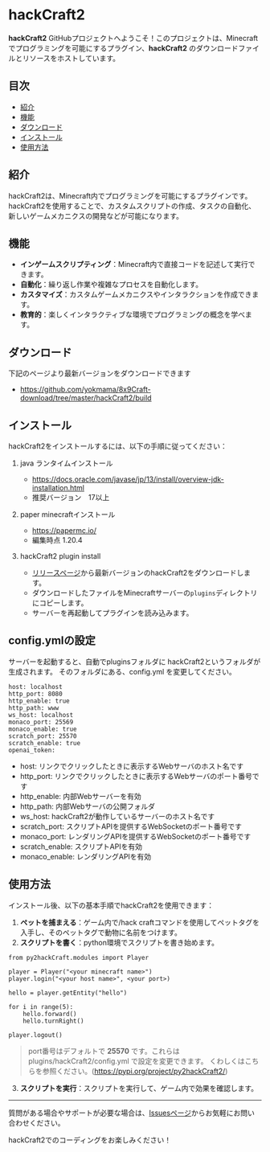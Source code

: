 # hackCraft2

**hackCraft2** GitHubプロジェクトへようこそ！このプロジェクトは、Minecraftでプログラミングを可能にするプラグイン、**hackCraft2** のダウンロードファイルとリソースをホストしています。

## 目次
- [紹介](#紹介)
- [機能](#機能)
- [ダウンロード](#ダウンロード)
- [インストール](#インストール)
- [使用方法](#使用方法)

## 紹介
hackCraft2は、Minecraft内でプログラミングを可能にするプラグインです。hackCraft2を使用することで、カスタムスクリプトの作成、タスクの自動化、新しいゲームメカニクスの開発などが可能になります。

## 機能
- **インゲームスクリプティング**：Minecraft内で直接コードを記述して実行できます。
- **自動化**：繰り返し作業や複雑なプロセスを自動化します。
- **カスタマイズ**：カスタムゲームメカニクスやインタラクションを作成できます。
- **教育的**：楽しくインタラクティブな環境でプログラミングの概念を学べます。

## ダウンロード
下記のページより最新バージョンをダウンロードできます
- https://github.com/yokmama/8x9Craft-download/tree/master/hackCraft2/build

## インストール
hackCraft2をインストールするには、以下の手順に従ってください：
1. java ランタイムインストール
    - https://docs.oracle.com/javase/jp/13/install/overview-jdk-installation.html
    - 推奨バージョン　17以上

2. paper minecraftインストール
    - https://papermc.io/
    - 編集時点 1.20.4

3. hackCraft2 plugin install
    - [リリースページ](https://github.com/yokmama/8x9Craft-download/tree/master/hackCraft2/plugins)から最新バージョンのhackCraft2をダウンロードします。
    - ダウンロードしたファイルをMinecraftサーバーの`plugins`ディレクトリにコピーします。
    - サーバーを再起動してプラグインを読み込みます。

## config.ymlの設定
サーバーを起動すると、自動でpluginsフォルダに hackCraft2というフォルダが生成されます。
そのフォルダにある、config.yml を変更してください。
```
host: localhost
http_port: 8080
http_enable: true
http_path: www
ws_host: localhost
monaco_port: 25569
monaco_enable: true
scratch_port: 25570
scratch_enable: true
openai_token: 
```
* host: リンクでクリックしたときに表示するWebサーバのホスト名です
* http_port: リンクでクリックしたときに表示するWebサーバのポート番号です
* http_enable: 内部Webサーバーを有効
* http_path: 内部Webサーバの公開フォルダ
* ws_host: hackCraft2が動作しているサーバーのホスト名です
* scratch_port: スクリプトAPIを提供するWebSocketのポート番号です
* monaco_port: レンダリングAPIを提供するWebSocketのポート番号です
* scratch_enable: スクリプトAPIを有効
* monaco_enable: レンダリングAPIを有効

## 使用方法
インストール後、以下の基本手順でhackCraft2を使用できます：

1. **ペットを捕まえる**：ゲーム内で/hack craftコマンドを使用してペットタグを入手し、そのペットタグで動物に名前をつけます。
2. **スクリプトを書く**：python環境でスクリプトを書き始めます。
```
from py2hackCraft.modules import Player

player = Player("<your minecraft name>")
player.login("<your host name>", <your port>)

hello = player.getEntity("hello")

for i in range(5):
    hello.forward()
    hello.turnRight()

player.logout()
```    
>port番号はデフォルトで **25570** です。これらは plugins/hackCraft2/config.yml で設定を変更できます。
くわしくはこちらを参照ください。(https://pypi.org/project/py2hackCraft2/)

3. **スクリプトを実行**：スクリプトを実行して、ゲーム内で効果を確認します。


---

質問がある場合やサポートが必要な場合は、[Issuesページ](https://github.com/yokmama/8x9Craft-download/issues)からお気軽にお問い合わせください。

hackCraft2でのコーディングをお楽しみください！
